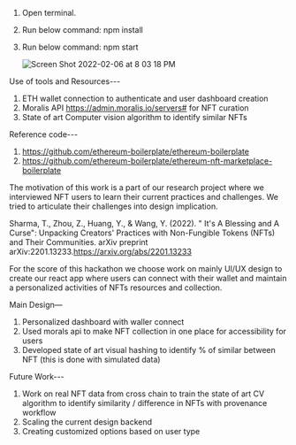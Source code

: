 1. Open terminal.
2. Run below command:
     npm install
  
3. Run below command:
    npm start
    
    ![Screen Shot 2022-02-06 at 8 03 18 PM](https://user-images.githubusercontent.com/38181397/152714060-2387a795-b9f5-47c9-b2b2-9940cb1240b2.png)

    
    
Use of tools and Resources---
1. ETH wallet connection to authenticate and user dashboard creation
2. Moralis API https://admin.moralis.io/servers# for NFT curation
3. State of art Computer vision algorithm to identify similar NFTs

Reference code---
1. https://github.com/ethereum-boilerplate/ethereum-boilerplate
2. https://github.com/ethereum-boilerplate/ethereum-nft-marketplace-boilerplate


The motivation of this work is a part of our research project where we interviewed NFT users to learn their current practices and challenges. We tried to articulate their challenges into design implication.

Sharma, T., Zhou, Z., Huang, Y., & Wang, Y. (2022). " It's A Blessing and A Curse": Unpacking Creators' Practices with Non-Fungible Tokens (NFTs) and Their Communities. arXiv preprint arXiv:2201.13233.https://arxiv.org/abs/2201.13233

For the score of this hackathon we choose work on mainly UI/UX design to create our react app where users can connect with their wallet and maintain a personalized activities of NFTs resources and collection.

Main Design—
1. Personalized dashboard with waller connect
2. Used morals api to make NFT collection in one place for accessibility for users
3. Developed state of art visual hashing to identify % of similar between NFT (this is done with simulated data)

Future Work---
1. Work on real NFT data from cross chain to train the state of art CV algorithm to identify similarity / difference in NFTs with provenance workflow
2. Scaling the current design backend 
3. Creating customized options based on user type

